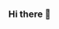 ### Hi there 👋


<!DOCTYPE html>
<html lang=”en”>
<head>
    <meta charset=”UTF-8″ />
    <title>Document</title>
</head>
<body> </body>
</html>

<!--
**BreitBits/BreitBits** is a ✨ _special_ ✨ repository because its `README.md` (this file) appears on your GitHub profile.
<img src="https://cdn.pixabay.com/photo/2015/10/21/13/37/abstract-999658_960_720.jpg">
Here are some ideas to get you started:

- 🔭 I’m currently working on ...
- 🌱 I’m currently learning ...
- 👯 I’m looking to collaborate on ...
- 🤔 I’m looking for help with ...
- 💬 Ask me about ...
- 📫 How to reach me: ...
- 😄 Pronouns: ...
- ⚡ Fun fact: ...
-->
